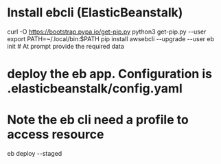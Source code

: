# Install ebcli (ElasticBeanstalk)
curl -O https://bootstrap.pypa.io/get-pip.py
python3 get-pip.py --user
export PATH=~/.local/bin:$PATH
pip install awsebcli --upgrade --user
eb init # At prompt provide the required data
# deploy the eb app. Configuration is .elasticbeanstalk/config.yaml
# Note the eb cli need a profile to access resource
eb deploy --staged
